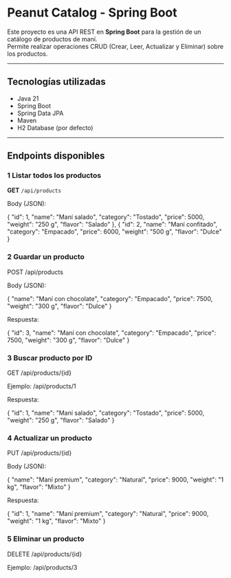 # Peanut Catalog - Spring Boot

Este proyecto es una API REST en **Spring Boot** para la gestión de un catálogo de productos de maní.  
Permite realizar operaciones CRUD (Crear, Leer, Actualizar y Eliminar) sobre los productos.  

---

##  Tecnologías utilizadas
- Java 21
- Spring Boot
- Spring Data JPA
- Maven
- H2 Database (por defecto)

---

## Endpoints disponibles

### 1️ Listar todos los productos
**GET** `/api/products`

 Body (JSON):

  {
    "id": 1,
    "name": "Maní salado",
    "category": "Tostado",
    "price": 5000,
    "weight": "250 g",
    "flavor": "Salado"
  },
  {
    "id": 2,
    "name": "Maní confitado",
    "category": "Empacado",
    "price": 6000,
    "weight": "500 g",
    "flavor": "Dulce"
  }

### 2 Guardar un producto

POST /api/products

 Body (JSON):

{
  "name": "Maní con chocolate",
  "category": "Empacado",
  "price": 7500,
  "weight": "300 g",
  "flavor": "Dulce"
}


 Respuesta:

{
  "id": 3,
  "name": "Maní con chocolate",
  "category": "Empacado",
  "price": 7500,
  "weight": "300 g",
  "flavor": "Dulce"
}

### 3️ Buscar producto por ID

GET /api/products/{id}

Ejemplo: /api/products/1

Respuesta:

{
  "id": 1,
  "name": "Maní salado",
  "category": "Tostado",
  "price": 5000,
  "weight": "250 g",
  "flavor": "Salado"
}

### 4️ Actualizar un producto

PUT /api/products/{id}

 Body (JSON):

{
  "name": "Maní premium",
  "category": "Natural",
  "price": 9000,
  "weight": "1 kg",
  "flavor": "Mixto"
}


 Respuesta:

{
  "id": 1,
  "name": "Maní premium",
  "category": "Natural",
  "price": 9000,
  "weight": "1 kg",
  "flavor": "Mixto"
}

### 5️ Eliminar un producto

DELETE /api/products/{id}

Ejemplo: /api/products/3

